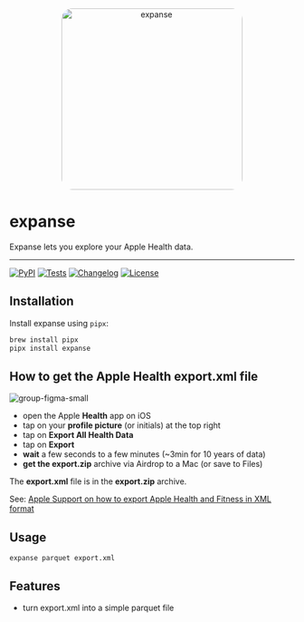 
<div align="center">
  <img alt="expanse"
       height="320px"
       src="https://github.com/tosh/expanse/assets/14825/d8c8e3ed-442c-4545-a6a2-e3d70b770db0"
       style="border-radius: 6%">
</div>

# expanse

Expanse lets you explore your Apple Health data.

---

[![PyPI](https://img.shields.io/pypi/v/expanse.svg)](https://pypi.org/project/expanse/)
[![Tests](https://github.com/tosh/expanse/actions/workflows/test.yml/badge.svg)](https://github.com/tosh/expanse/actions/workflows/test.yml)
[![Changelog](https://img.shields.io/github/v/release/tosh/expanse?include_prereleases&label=changelog)](https://github.com/tosh/expanse/releases)
[![License](https://img.shields.io/badge/license-Apache%202.0-blue.svg)](https://github.com/tosh/expanse/blob/main/LICENSE)

## Installation

Install expanse using `pipx`:
```bash
brew install pipx
pipx install expanse
```

## How to get the Apple Health export.xml file

![group-figma-small](https://github.com/tosh/expanse/assets/14825/e48971a3-bc13-4496-8fe2-5dcd292c9019)

- open the Apple **Health** app on iOS
- tap on your **profile picture** (or initials) at the top right
- tap on **Export All Health Data**
- tap on **Export**
- **wait** a few seconds to a few minutes (~3min for 10 years of data)
- **get the export.zip** archive via Airdrop to a Mac (or save to Files)

The **export.xml** file is in the **export.zip** archive.

See: [Apple Support on how to export Apple Health and Fitness in XML format](https://support.apple.com/en-gb/guide/iphone/iph5ede58c3d/ios#:~:text=Share%20your%20health%20and%20fitness%20data%20in%20XML%20format)

## Usage

`expanse parquet export.xml`

## Features

- turn export.xml into a simple parquet file

